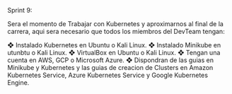 Sprint 9:

Sera el momento de Trabajar con Kubernetes y aproximarnos al final de la carrera, aqui sera necesario que todos los miembros del DevTeam tengan:

❖ Instalado Kubernetes en Ubuntu o Kali Linux.
❖ Instalado Minikube en utunbtu o Kali Linux.
❖ VirtualBox en Ubuntu o Kali Linux.
❖ Tengan una cuenta en AWS, GCP o Microsoft Azure.
❖ Dispondran de las guias en Minikube y Kubernetes y las guias de creacion de Clusters en Amazon
Kubernetes Service, Azure Kubernetes Service y Google Kubernetes Engine.
